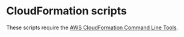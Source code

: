 # CloudFormation scripts

These scripts require the [AWS CloudFormation Command Line Tools][1].

 [1]: http://aws.amazon.com/developertools/2555753788650372
